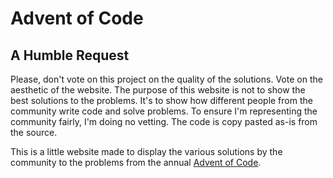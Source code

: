 # Advent of Code

## A Humble Request
Please, don't vote on this project on the quality of the solutions. Vote on the aesthetic of the website. The purpose of this website is not to show the best solutions to the problems. It's to show how different people from the community write code and solve problems. To ensure I'm representing the community fairly, I'm doing no vetting. The code is copy pasted as-is from the source. 

This is a little website made to display the various solutions by the community to the problems from the annual [Advent of Code](https://adventofcode.com/).
